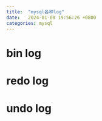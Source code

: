 ```yaml
---
title:  "mysql各种log"
date:   2024-01-08 19:56:26 +0800
categories: mysql
---
```

# bin log

# redo log

# undo log

